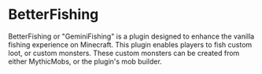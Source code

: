 # BetterFishing

BetterFishing or "GeminiFishing" is a plugin designed to enhance the vanilla fishing experience on Minecraft. This plugin enables players to fish custom loot, 
or custom monsters. These custom monsters can be created from either MythicMobs, or the plugin's mob builder.
